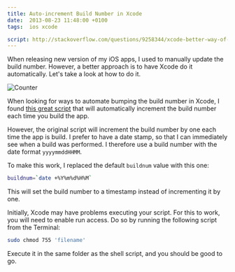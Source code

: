 ```yaml
---
title: Auto-increment Build Number in Xcode
date:  2013-08-23 11:48:00 +0100
tags:  ios xcode

script: http://stackoverflow.com/questions/9258344/xcode-better-way-of-incrementing-build-number
---
```


When releasing new version of my iOS apps, I used to manually update the build number. However, a better approach is to have Xcode do it automatically.
Let's take a look at how to do it.

![Counter](/assets/blog/2013/2013-08-23-counter.jpg)

When looking for ways to automate bumping the build number in Xcode, I found [this 
great script]({{page.script}}) that will automatically increment the build number 
each time you build the app.

However, the original script will increment the build number by one each time the app 
is build. I prefer to have a date stamp, so that I can immediately see when a build
was performed. I therefore use a build number with the date format `yyyymmddHHMM`.

To make this work, I replaced the default `buildnum` value with this one:

```sh
buildnum=`date +%Y%m%d%H%M`
```

This will set the build number to a timestamp instead of incrementing it by one.

Initially, Xcode may have problems executing your script. For this to work, you
will need to enable run access. Do so by running the following script from the Terminal:

```sh
sudo chmod 755 'filename'
```

Execute it in the same folder as the shell script, and you should be good to go.
